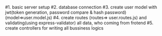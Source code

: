
<!-- all steps of creating this project from scratch -->
#1. basic server setup
#2. database connection
#3. create user model with jwt(token generation, password compare & hash password) (model=>user.model.js)
#4. create routes (routes=> user.routes.js) and validating(using express-validator) all data, who coming from frotend
#5. create controllers for writing all bussiness logics
